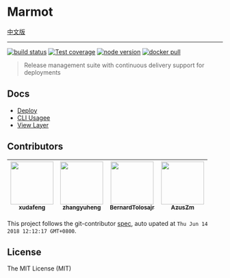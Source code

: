 # Marmot

[中文版](README.zh-CN.md)

---

[![build status][travis-image]][travis-url]
[![Test coverage][coveralls-image]][coveralls-url]
[![node version][node-image]][node-url]
[![docker pull][docker-image]][docker-url]

[travis-image]: https://img.shields.io/travis/macacajs/marmot.svg?style=flat-square
[travis-url]: https://travis-ci.org/macacajs/marmot
[coveralls-image]: https://img.shields.io/codecov/c/github/macacajs/marmot.svg?style=flat-square
[coveralls-url]: https://codecov.io/gh/macacajs/marmot
[node-image]: https://img.shields.io/badge/node.js-%3E=_8-green.svg?style=flat-square
[node-url]: http://nodejs.org/download/
[docker-image]: https://img.shields.io/docker/pulls/marmotjs/marmot-web.svg?style=flat-square
[docker-url]: https://hub.docker.com/r/marmotjs/marmot-web/

> Release management suite with continuous delivery support for deployments

## Docs

- [Deploy](./docs)
- [CLI Usagee](//github.com/macacajs/marmot-cli)
- [View Layer](//github.com/macacajs/marmot-view)

<!-- GITCONTRIBUTOR_START -->

## Contributors

|[<img src="https://avatars1.githubusercontent.com/u/1011681?v=4" width="100px;"/><br/><sub><b>xudafeng</b></sub>](https://github.com/xudafeng)<br/>|[<img src="https://avatars1.githubusercontent.com/u/2139038?v=4" width="100px;"/><br/><sub><b>zhangyuheng</b></sub>](https://github.com/zhangyuheng)<br/>|[<img src="https://avatars3.githubusercontent.com/u/3807955?v=4" width="100px;"/><br/><sub><b>BernardTolosajr</b></sub>](https://github.com/BernardTolosajr)<br/>|[<img src="https://avatars0.githubusercontent.com/u/5336923?v=4" width="100px;"/><br/><sub><b>AzusZm</b></sub>](https://github.com/AzusZm)<br/>
| :---: | :---: | :---: | :---: |


This project follows the git-contributor [spec](https://github.com/xudafeng/git-contributor), auto upated at `Thu Jun 14 2018 12:12:17 GMT+0800`.

<!-- GITCONTRIBUTOR_END -->

## License

The MIT License (MIT)
